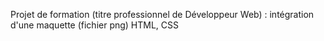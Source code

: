 Projet de formation (titre professionnel de Développeur Web) : intégration d'une maquette (fichier png) HTML, CSS
